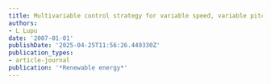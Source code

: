 ```yaml
---
title: Multivariable control strategy for variable speed, variable pitch wind turbines
authors:
- L Lupu
date: '2007-01-01'
publishDate: '2025-04-25T11:56:26.449330Z'
publication_types:
- article-journal
publication: '*Renewable energy*'
---
```

